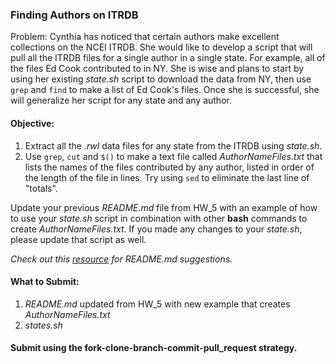 ### Finding Authors on ITRDB 
Problem: Cynthia has noticed that certain authors make excellent collections on the NCEI ITRDB.  She would like to develop a script that will pull all the ITRDB files for a single author in a single state.  For example, all of the files Ed Cook contributed to in NY. She is wise and plans to start by using her existing _state.sh_ script to download the data from NY, then use `grep` and `find` to make a list of Ed Cook's files.  Once she is successful, she will generalize her script for any state and any author.


#### Objective: 
1)	Extract all the _.rwl_ data files for any state from the ITRDB using _state.sh_.
2)	Use `grep`, `cut` and `$()` to make a text file called _AuthorNameFiles.txt_ that lists the names of the files contributed by any author, listed in order of the length of the file in lines. Try using `sed` to eliminate the last line of "totals". 


Update your previous _README.md_ file from HW_5 with an example of how to use your _state.sh_ script in combination with other __bash__ commands to create _AuthorNameFiles.txt_.  If you made any changes to your _state.sh_, please update that script as well.

_Check out this [resource](https://gist.github.com/jxson/1784669) for _README.md_ suggestions._

#### What to Submit:
1) _README.md_ updated from HW_5 with new example that creates _AuthorNameFiles.txt_
2) _states.sh_ 

#### Submit using the fork-clone-branch-commit-pull_request strategy.







